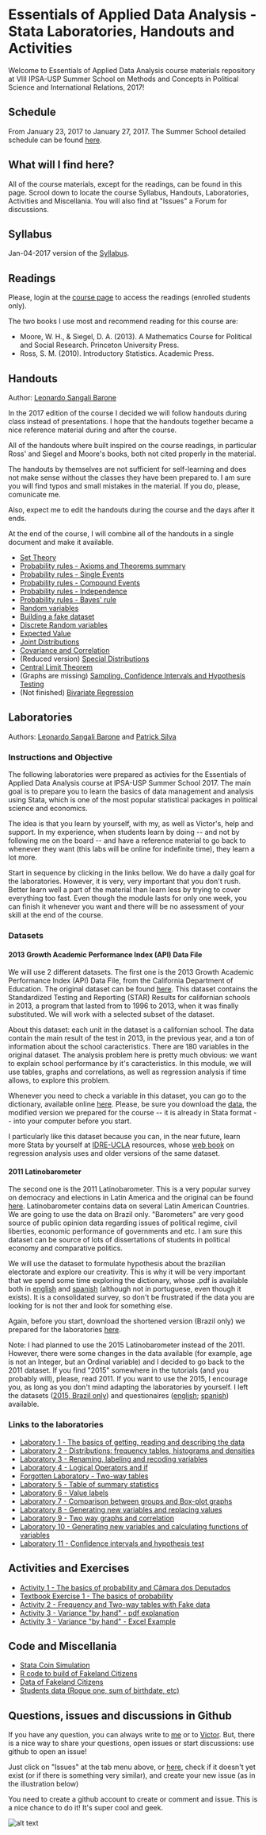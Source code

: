 # Essentials of Applied Data Analysis - Stata Laboratories, Handouts and Activities

Welcome to Essentials of Applied Data Analysis course materials repository at VIII IPSA-USP Summer School on Methods and Concepts in Political Science and International Relations, 2017!

##  Schedule

From January 23, 2017 to  January 27, 2017. The Summer School detailed schedule can be found [here](http://summerschool.fflch.usp.br/schedule/detailed-schedule).

##  What will I find here?

All of the course materials, except for the readings, can be found in this page. Scrool down to locate the course Syllabus, Handouts, Laboratories, Activities and Miscellania. You will also find at "Issues" a Forum for discussions.

##  Syllabus

Jan-04-2017 version of the [Syllabus](https://github.com/leobarone/IPSA_USP_EADA_2017/blob/master/Syllabus/syllabus.pdf).

##  Readings

Please, login at the [course page](http://ipsa-usp.com/users/login) to access the readings (enrolled students only).

The two books I use most and recommend reading for this course are:

- Moore, W. H., & Siegel, D. A. (2013). A Mathematics Course for Political and Social Research. Princeton University Press.
- Ross, S. M. (2010). Introductory Statistics. Academic Press.

## Handouts

Author: [Leonardo Sangali Barone](leonardo.barone@usp.br)

In the 2017 edition of the course I decided we will follow handouts during class instead of presentations. I hope that the handouts together became a nice reference material during and after the course.

All of the handouts where built inspired on the course readings, in particular Ross' and Siegel and Moore's books, both not cited properly in the material.

The handouts by themselves are not sufficient for self-learning and does not make sense without the classes they have been prepared to. I am sure you will find typos and small mistakes in the material. If you do, please, comunicate me.

Also, expect me to edit the handouts during the course and the days after it ends.

At the end of the course, I will combine all of the handouts in a single document and make it available.

- [Set Theory](https://github.com/leobarone/IPSA_USP_EADA_2017/blob/master/Handouts/handout_set_theory.pdf)
- [Probability rules - Axioms and Theorems summary](https://github.com/leobarone/IPSA_USP_EADA_2017/blob/master/Handouts/handout_probability_axioms_theorems.pdf)
- [Probability rules - Single Events](https://github.com/leobarone/IPSA_USP_EADA_2017/blob/master/Handouts/handout_probability_single.pdf)
- [Probability rules - Compound Events](https://github.com/leobarone/IPSA_USP_EADA_2017/blob/master/Handouts/handout_probability_compound.pdf)
- [Probability rules - Independence](https://github.com/leobarone/IPSA_USP_EADA_2017/blob/master/Handouts/handout_probability_independence.pdf)
- [Probability rules - Bayes' rule](https://github.com/leobarone/IPSA_USP_EADA_2017/blob/master/Handouts/handout_probability_bayes.pdf)
- [Random variables](https://github.com/leobarone/IPSA_USP_EADA_2017/blob/master/Handouts/handout_random_variables.pdf)
- [Building a fake dataset](https://github.com/leobarone/IPSA_USP_EADA_2017/blob/master/Handouts/handout_building_fake_data.pdf)
- [Discrete Random variables](https://github.com/leobarone/IPSA_USP_EADA_2017/blob/master/Handouts/handout_discrete_random_variables.pdf)
- [Expected Value](https://github.com/leobarone/IPSA_USP_EADA_2017/blob/master/Handouts/handout_expected_value.pdf)
- [Joint Distributions](https://github.com/leobarone/IPSA_USP_EADA_2017/blob/master/Handouts/handout_joint_distributions.pdf)
- [Covariance and Correlation](https://github.com/leobarone/IPSA_USP_EADA_2017/blob/master/Handouts/handout_covariance_correlation.pdf)
- (Reduced version) [Special Distributions](https://github.com/leobarone/IPSA_USP_EADA_2017/blob/master/Handouts/handout_special_distributions.pdf)
- [Central Limit Theorem](https://github.com/leobarone/IPSA_USP_EADA_2017/blob/master/Handouts/handout_central_limit_theorem.pdf)
- (Graphs are missing) [Sampling, Confidence Intervals and Hypothesis Testing](https://github.com/leobarone/IPSA_USP_EADA_2017/blob/master/Handouts/handout_hypothesis_testing.pdf)
- (Not finished) [Bivariate Regression](https://github.com/leobarone/IPSA_USP_EADA_2017/blob/master/Handouts/handout_regression.pdf)

##  Laboratories

Authors: [Leonardo Sangali Barone](leonardo.barone@usp.br) and [Patrick Silva](leonardo.barone@usp.br)

### Instructions and Objective

The following laboratories were prepared as activies for the Essentials of Applied Data Analysis course at IPSA-USP Summer School 2017. The main goal is to prepare you to learn the basics of data management and analysis using Stata, which is one of the most popular statistical packages in political science and economics.

The idea is that you learn by yourself, with my, as well as Victor's, help and support. In my experience, when students learn by doing -- and not by following me on the board -- and have a reference material to go back to whenever they want (this labs will be online for indefinite time), they learn a lot more.

Start in sequence by clicking in the links bellow. We do have a daily goal for the laboratories. However, it is very, very important that you don't rush. Better learn well a part of the material than learn less by trying to cover everything too fast. Even though the module lasts for only one week, you can finish it whenever you want and there will be no assessment of your skill at the end of the course.

### Datasets

#### 2013 Growth Academic Performance Index (API) Data File

We will use 2 different datasets. The first one is the 2013 Growth Academic Performance Index (API) Data File, from the California Department of Education. The original dataset can be found [here](http://www.cde.ca.gov/ta/ac/ap/). This dataset contains the Standardized Testing and Reporting (STAR) Results for californian schools in 2013, a program that lasted from to 1996 to 2013, when it was finally substituted. We will work with a selected subset of the dataset. 

About this dataset: each unit in the dataset is a californian school. The data contain the main result of the test in 2013, in the previous year, and a ton of information about the school caracteristics. There are 180 variables in the original dataset. The analysis problem here is pretty much obvious: we want to explain school performance by it's caracteristics. In this module, we will use tables, graphs and correlations, as well as regression analysis if time allows, to explore this problem.

Whenever you need to check a variable in this dataset, you can go to the dictionary, available online [here](http://www.cde.ca.gov/ta/ac/ap/reclayout13g.asp). Please, be sure you download the [data](https://github.com/leobarone/IPSA_USP_EADA_2017/blob/master/Data/api13_school_data.dta), the modified version we prepared for the course -- it is already in Stata format -- into your computer before you start.

I particularly like this dataset because you can, in the near future, learn more Stata by yourself at [IDRE-UCLA](http://www.ats.ucla.edu/stat/stata/) resources, whose [web book](http://www.ats.ucla.edu/stat/stata/webbooks/reg/chapter1/statareg1.htm) on regression analysis uses and older versions of the same dataset.

#### 2011 Latinobarometer

The second one is the 2011 Latinobarometer. This is a very popular survey on democracy and elections in Latin America and the original can be found [here](http://www.latinobarometro.org/latContents.jsp). Latinobarometer contains data on several Latin American Countries. We are going to use the data on Brazil only. "Barometers" are very good source of public opinion data regarding issues of political regime, civil liberties, economic performance of governments and etc. I am sure this dataset can be source of lots of dissertations of students in political economy and comparative politics.

We will use the dataset to formulate hypothesis about the brazilian electorate and explore our creativity. This is why it will be very important that we spend some time exploring the dictionary, whose .pdf is available both in [english](https://github.com/leobarone/IPSA_USP_EADA_2017/blob/master/Data/Latinobarometro_2011_eng.pdf) and [spanish](https://github.com/leobarone/IPSA_USP_EADA_2017/blob/master/Data/Latinobarometro_2011_esp.pdf) (although not in portuguese, even though it exists). It is a consolidated survey, so don't be frustrated if the data you are looking for is not ther and look for something else.

Again, before you start, download the shortened version (Brazil only) we prepared for the laboratories [here](https://github.com/leobarone/IPSA_USP_EADA_2017/blob/master/Data/Latinobarometro_2011_eng_BR.dta).

Note: I had planned to use the 2015 Latinobarometer instead of the 2011. However, there were some changes in the data available (for example, age is not an Integer, but an Ordinal variable) and I decided to go back to the 2011 dataset. If you find "2015" somewhere in the tutorials (and you probably will), please, read 2011. If you want to use the 2015, I encourage you, as long as you don't mind adapting the laboratories by yourself. I left the datasets ([2015, Brazil only](https://github.com/leobarone/IPSA_USP_EADA_2017/blob/master/Data/Latinobarometro_2015_eng_BR.dta)) and questionaires ([english](https://github.com/leobarone/IPSA_USP_EADA_2017/blob/master/Data/Latinobarometro_Questionnaire_2015_Eng.pdf); [spanish](https://github.com/leobarone/IPSA_USP_EADA_2017/blob/master/Data/Latinobarometro_Cuestionario_2015_Esp.pdf)) available.

### Links to the laboratories 

- [Laboratory 1 - The basics of getting, reading and describing the data](https://github.com/leobarone/IPSA_USP_EADA_2017/blob/master/Labs/stata_lab_1.md)
- [Laboratory 2 - Distributions: frequency tables, histograms and densities](https://github.com/leobarone/IPSA_USP_EADA_2017/blob/master/Labs/stata_lab_2.md)
- [Laboratory 3 - Renaming, labeling and recoding variables](https://github.com/leobarone/IPSA_USP_EADA_2017/blob/master/Labs/stata_lab_3.md)
- [Laboratory 4 - Logical Operators and if](https://github.com/leobarone/IPSA_USP_EADA_2017/blob/master/Labs/stata_lab_4.md)
- [Forgotten Laboratory - Two-way tables](https://github.com/leobarone/IPSA_USP_EADA_2017/blob/master/Labs/stata_lab_4_1.md)
- [Laboratory 5 - Table of summary statistics](https://github.com/leobarone/IPSA_USP_EADA_2017/blob/master/Labs/stata_lab_5.md)
- [Laboratory 6 - Value labels](https://github.com/leobarone/IPSA_USP_EADA_2017/blob/master/Labs/stata_lab_6.md)
- [Laboratory 7 - Comparison between groups and Box-plot graphs](https://github.com/leobarone/IPSA_USP_EADA_2017/blob/master/Labs/stata_lab_7.md)
- [Laboratory 8 - Generating new variables and replacing values](https://github.com/leobarone/IPSA_USP_EADA_2017/blob/master/Labs/stata_lab_8.md)
- [Laboratory 9 - Two way graphs and correlation](https://github.com/leobarone/IPSA_USP_EADA_2017/blob/master/Labs/stata_lab_9.md)
- [Laboratory 10 - Generating new variables and calculating functions of variables](https://github.com/leobarone/IPSA_USP_EADA_2017/blob/master/Labs/stata_lab_10.md)
- [Laboratory 11 - Confidence intervals and hypothesis test](https://github.com/leobarone/IPSA_USP_EADA_2017/blob/master/Labs/stata_lab_11.md)

## Activities and Exercises
- [Activity 1 - The basics of probability and Câmara dos Deputados](https://github.com/leobarone/IPSA_USP_EADA_2017/blob/master/Activities/activity_1.md)
- [Textbook Exercise 1 - The basics of probability](https://github.com/leobarone/IPSA_USP_EADA_2017/blob/master/Activities/textbook_exercises1.md)
- [Activity 2 - Frequency and Two-way tables with Fake data](https://github.com/leobarone/IPSA_USP_EADA_2017/blob/master/Activities/activity_2md)
- [Activity 3 - Variance "by hand" - pdf explanation](https://github.com/leobarone/IPSA_USP_EADA_2017/blob/master/Activities/activity_3.pdf)
- [Activity 3 - Variance "by hand" - Excel Example](https://github.com/leobarone/IPSA_USP_EADA_2017/blob/master/Activities/fake_data_variance_example.xlsx)


## Code and Miscellania

- [Stata Coin Simulation](https://github.com/leobarone/IPSA_USP_EADA_2017/blob/master/Do_files/coin_simulation.do)
- [R code to build of Fakeland Citizens](https://github.com/leobarone/IPSA_USP_EADA_2017/blob/master/Miscellania/simulated_dataset.R)
- [Data of Fakeland Citizens](https://github.com/leobarone/IPSA_USP_EADA_2017/blob/master/Miscellania/fake_data.csv)
- [Students data (Rogue one, sum of birthdate, etc)](https://github.com/leobarone/IPSA_USP_EADA_2017/blob/master/Miscellania/students_data.csv)

## Questions, issues and discussions in Github

If you have any question, you can always write to [me](leobarone@gmail.com) or to [Victor](victor.asaraujo@gmail.com). But, there is a nice way to share your questions, open issues or start discussions: use github to open an issue!

Just click on "Issues" at the tab menu above, or [here](https://github.com/leobarone/IPSA_USP_EADA_2017/issues), check if it doesn't yet exist (or if there is something very similar), and create your new issue (as in the illustration below)

You need to create a github account to create or comment and issue. This is a nice chance to do it! It's super cool and geek.

![alt text](https://github.com/leobarone/IPSA_USP_EADA_2017/blob/master/Miscellania/issues.png "How to open issues")